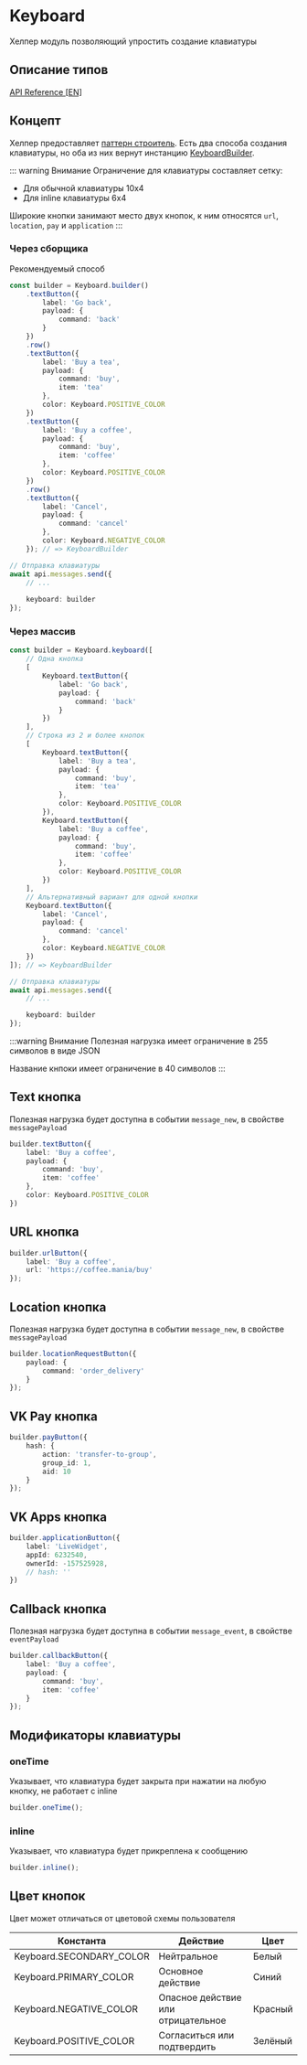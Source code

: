# Keyboard

Хелпер модуль позволяющий упростить создание клавиатуры

## Описание типов

[API Reference [EN]](https://negezor.github.io/vk-io/references/vk-io/classes/keyboard.html)

## Концепт

Хелпер предоставляет [паттерн строитель](https://en.wikipedia.org/wiki/Builder_pattern). Есть два способа создания клавиатуры, но оба из них вернут инстанцию [KeyboardBuilder](https://negezor.github.io/vk-io/references/vk-io/classes/keyboardbuilder.html).

::: warning Внимание
Ограничение для клавиатуры составляет сетку:
- Для обычной клавиатуры 10x4
- Для inline клавиатуры  6x4

Широкие кнопки занимают место двух кнопок, к ним относятся `url`, `location`, `pay` и `application`
:::

### Через сборщика
Рекомендуемый способ

```ts
const builder = Keyboard.builder()
	.textButton({
		label: 'Go back',
		payload: {
			command: 'back'
		}
	})
	.row()
	.textButton({
		label: 'Buy a tea',
		payload: {
			command: 'buy',
			item: 'tea'
		},
		color: Keyboard.POSITIVE_COLOR
	})
	.textButton({
		label: 'Buy a coffee',
		payload: {
			command: 'buy',
			item: 'coffee'
		},
		color: Keyboard.POSITIVE_COLOR
	})
	.row()
	.textButton({
		label: 'Cancel',
		payload: {
			command: 'cancel'
		},
		color: Keyboard.NEGATIVE_COLOR
	}); // => KeyboardBuilder

// Отправка клавиатуры
await api.messages.send({
	// ...
	
	keyboard: builder
});
```

### Через массив

```ts
const builder = Keyboard.keyboard([
	// Одна кнопка
	[
		Keyboard.textButton({
			label: 'Go back',
			payload: {
				command: 'back'
			}
		})
	],
	// Строка из 2 и более кнопок
	[
		Keyboard.textButton({
			label: 'Buy a tea',
			payload: {
				command: 'buy',
				item: 'tea'
			},
			color: Keyboard.POSITIVE_COLOR
		}),
		Keyboard.textButton({
			label: 'Buy a coffee',
			payload: {
				command: 'buy',
				item: 'coffee'
			},
			color: Keyboard.POSITIVE_COLOR
		})
	],
	// Альтернативный вариант для одной кнопки
	Keyboard.textButton({
		label: 'Cancel',
		payload: {
			command: 'cancel'
		},
		color: Keyboard.NEGATIVE_COLOR
	})
]); // => KeyboardBuilder

// Отправка клавиатуры
await api.messages.send({
	// ...

	keyboard: builder
});
```

:::warning Внимание
Полезная нагрузка имеет ограничение в 255 символов в виде JSON

Название кнпоки имеет ограничение в 40 символов
:::

## Text кнопка
Полезная нагрузка будет доступна в событии `message_new`, в свойстве `messagePayload`

```ts
builder.textButton({
	label: 'Buy a coffee',
	payload: {
		command: 'buy',
		item: 'coffee'
	},
	color: Keyboard.POSITIVE_COLOR
})
```

## URL кнопка

```ts
builder.urlButton({
	label: 'Buy a coffee',
	url: 'https://coffee.mania/buy'
});
```

## Location кнопка
Полезная нагрузка будет доступна в событии `message_new`, в свойстве `messagePayload`

```ts
builder.locationRequestButton({
	payload: {
		command: 'order_delivery'
	}
});
```

## VK Pay кнопка

```ts
builder.payButton({
	hash: {
		action: 'transfer-to-group',
		group_id: 1,
		aid: 10
	}
});
```

## VK Apps кнопка

```ts
builder.applicationButton({
	label: 'LiveWidget',
	appId: 6232540,
	ownerId: -157525928,
	// hash: ''
})
```

## Callback кнопка
Полезная нагрузка будет доступна в событии `message_event`, в свойстве `eventPayload`

```ts
builder.callbackButton({
	label: 'Buy a coffee',
	payload: {
		command: 'buy',
		item: 'coffee'
	}
});
```

## Модификаторы клавиатуры

### oneTime
Указывает, что клавиатура будет закрыта при нажатии на любую кнопку, не работает с inline

```ts
builder.oneTime();
```

### inline
Указывает, что клавиатура будет прикреплена к сообщению

```ts
builder.inline();
```

## Цвет кнопок

Цвет может отличаться от цветовой схемы пользователя

| Константа                | Действие                           | Цвет    |
|--------------------------|------------------------------------|---------|
| Keyboard.SECONDARY_COLOR | Нейтральное                        | Белый   |
| Keyboard.PRIMARY_COLOR   | Основное действие                  | Синий   |
| Keyboard.NEGATIVE_COLOR  | Опасное действие или отрицательное | Красный |
| Keyboard.POSITIVE_COLOR  | Согласиться или подтвердить        | Зелёный |
